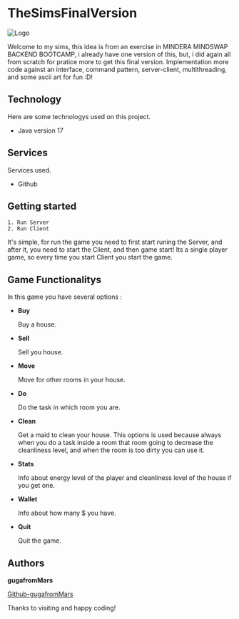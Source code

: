 
# TheSimsFinalVersion

![Logo](https://www.pngkey.com/png/detail/42-425277_logo-of-the-sims-sims-logo-png.png)

Welcome to my sims, this idea is from an exercise in MINDERA MINDSWAP BACKEND BOOTCAMP, i already have one version of this, but, i did again all from scratch for pratice more to get this final version.
Implementation more code against an interface, command pattern, server-client, multithreading, and some ascii art for fun :D!






## Technology

Here are some technologys used on this project.

* Java version 17


## Services

Services used.

* Github
## Getting started


    1. Run Server
    2. Run Client

It's simple, for run the game you need to first start runing the Server, and after it, you need to start the Client, and then game start!
Its a single player game, so every time you start Client you start the game.
## Game Functionalitys

In this game you have several options :

* **Buy**

  Buy a house.
* **Sell**

  Sell you house.
* **Move**

  Move for other rooms in your house.
* **Do**

  Do the task in which room you are.
* **Clean**

  Get a maid to clean your house. This options is used because always when you do a task inside a room that room going to decrease the cleanliness level, and when the room is too dirty you can use it.
* **Stats**

  Info about energy level of the player and cleanliness level of the house if you get one.
* **Wallet**

  Info about how many $ you have.
* **Quit**

  Quit the game.

## Authors



**gugafromMars**

[Github-gugafromMars](https://github.com/gugafromMARS)

Thanks to visiting and happy coding!
